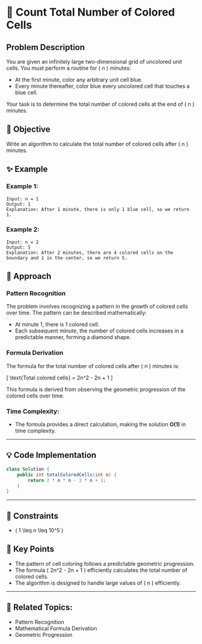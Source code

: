 # 🔎 **Count Total Number of Colored Cells**

## Problem Description

You are given an infinitely large two-dimensional grid of uncolored unit cells. You must perform a routine for \( n \) minutes:

- At the first minute, color any arbitrary unit cell blue.
- Every minute thereafter, color blue every uncolored cell that touches a blue cell.

Your task is to determine the total number of colored cells at the end of \( n \) minutes.

## 🎯 **Objective**

Write an algorithm to calculate the total number of colored cells after \( n \) minutes.

## ✨ **Example**

### Example 1:
```plaintext
Input: n = 1
Output: 1
Explanation: After 1 minute, there is only 1 blue cell, so we return 1.
```

### Example 2:
```plaintext
Input: n = 2
Output: 5
Explanation: After 2 minutes, there are 4 colored cells on the boundary and 1 in the center, so we return 5.
```

## 🚀 **Approach**

### **Pattern Recognition**

The problem involves recognizing a pattern in the growth of colored cells over time. The pattern can be described mathematically:

- At minute 1, there is 1 colored cell.
- Each subsequent minute, the number of colored cells increases in a predictable manner, forming a diamond shape.

### **Formula Derivation**

The formula for the total number of colored cells after \( n \) minutes is:

\[ \text{Total colored cells} = 2n^2 - 2n + 1 \]

This formula is derived from observing the geometric progression of the colored cells over time.

### **Time Complexity**:
- The formula provides a direct calculation, making the solution **O(1)** in time complexity.

---

## 💡 **Code Implementation**

```java
class Solution {
    public int totalColoredCells(int n) {
        return 2 * n * n - 2 * n + 1;
    }
}
```

---

## 🔧 **Constraints**

- \( 1 \leq n \leq 10^5 \)

## 🌟 **Key Points**

- The pattern of cell coloring follows a predictable geometric progression.
- The formula \( 2n^2 - 2n + 1 \) efficiently calculates the total number of colored cells.
- The algorithm is designed to handle large values of \( n \) efficiently.

---

## 🔗 **Related Topics**:
- Pattern Recognition
- Mathematical Formula Derivation
- Geometric Progression